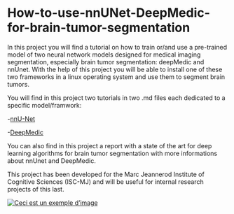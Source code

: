 # How-to-use-nnUNet-DeepMedic-for-brain-tumor-segmentation
In this project you will find a tutorial on how to train or/and use a pre-trained model of two neural network models designed for medical imaging segmentation, especially brain tumor segmentation: deepMedic and nnUnet.  With the help of this project you will be able to install one of these two frameworks in a linux operating system and use them to segment brain tumors.

You will find in this project two tutorials in two .md files each dedicated to a specific model/framwork:

-[nnU-Net](nnU-Net.md)

-[DeepMedic](DeepMedic.md)

You can also find in this project a report with a state of the art for deep learning algorithms for brain tumor segmentation with more informations about nnUnet and DeepMedic.


This project has been developed for the Marc Jeannerod Institute of Cognitive Sciences (ISC-MJ) and will be useful for internal research projects of this last.

[![Ceci est un exemple d’image](https://cdn-s.acuityscheduling.com/appointmentType-thumb-5349190.png?1519174017)](http://www.isc.cnrs.fr)